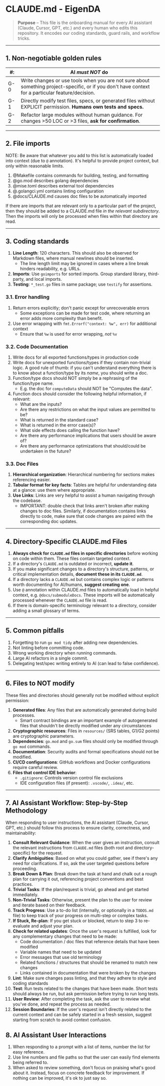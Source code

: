 # CLAUDE.md - EigenDA

> **Purpose** – This file is the onboarding manual for every AI assistant (Claude, Cursor, GPT, etc.) and every
> human who edits this repository. It encodes our coding standards, guard rails, and workflow tricks.

---

## 1. Non-negotiable golden rules

| #:  | AI *must NOT* do                                                                                                                                   |
|-----|----------------------------------------------------------------------------------------------------------------------------------------------------|
| G-0 | Write changes or use tools when you are not sure about something project-specific, or if you don't have context for a particular feature/decision. |
| G-1 | Directly modify test files, specs, or generated files without EXPLICIT permission. **Humans own tests and specs.**                                 |
| G-2 | Refactor large modules without human guidance. For changes >50 LOC or >3 files, **ask for confirmation**.                                          |

---

## 2. File imports

NOTE: Be aware that whatever you add to this list is automatically loaded into context (due to `@` annotation). It's helpful
   to provide project context, but only within reasonable limits.

1. @Makefile contains commands for building, testing, and formatting
2. @go.mod describes golang dependencies
3. @mise.toml describes external tool dependencies
4. @.golangci.yml contains linting configuration
5. @docs/CLAUDE.md causes doc files to be automatically imported

If there are imports that are relevant only to a particular part of the project, then they should be added to a CLAUDE.md
   file *in the relevant subdirectory*. Then the imports will only be processed when files within that directory are read.

---

## 3. Coding standards

1. **Line Length**: 120 characters. This should also be observed for Markdown files, where manual newlines should be inserted.
   - The line length limit may be ignored in cases where a line break hinders readability, e.g. URLs.
2. **Imports**: Use `goimports` for sorted imports. Group standard library, third-party, and local imports.
3. **Testing**: `*_test.go` files in same package; use `testify` for assertions.

### 3.1. Error handling

1. Return errors explicitly; don't panic except for unrecoverable errors
   - Some exceptions can be made for test code, where returning an error adds more complexity than benefit.
2. Use error wrapping with `fmt.Errorf("context: %w", err)` for additional context
   - Ensure that `%w` is used for error wrapping, *not* `%v`

### 3.2. Code Documentation

1. Write docs for all exported functions/types in production code
2. Write docs for unexported functions/types if they contain non-trivial logic. A good rule of thumb: if you can't understand everything
   there is to know about a function/type by its *name*, you should write a doc.
3. Function/type docs should NOT simply be a rephrasing of the function/type name.
   - E.g. the doc for `computeData` should NOT be "Computes the data".
4. Function docs should consider the following helpful information, if relevant:
   - What are the inputs?
   - Are there any restrictions on what the input values are permitted to be?
   - What is returned in the standard case?
   - What is returned in the error case(s)?
   - What side effects does calling the function have?
   - Are there any performance implications that users should be aware of?
   - Are there any performance optimizations that should/could be undertaken in the future?

### 3.3. Doc Files

1. **Hierarchical organization**: Hierarchical numbering for sections makes referencing easier.
2. **Tabular format for key facts**: Tables are helpful for understanding data at a glance: use them where appropriate.
3. **Use Links**: Links are very helpful to assist a human navigating through the codebase.
   - IMPORTANT: double check that links aren't broken after making changes to doc files. Similarly, if documentation
   contains links directly to code, make sure that code changes are paired with the corresponding doc updates.

---

## 4. Directory-Specific CLAUDE.md Files

1. **Always check for `CLAUDE.md` files in specific directories** before working on code within them. These files contain targeted context.
2. If a directory's `CLAUDE.md` is outdated or incorrect, **update it**.
3. If you make significant changes to a directory's structure, patterns, or critical implementation details, **document these in its `CLAUDE.md`**.
4. If a directory lacks a `CLAUDE.md` but contains complex logic or patterns worth documenting for AI/humans, **suggest creating one**.
5. Use `@` annotation within CLAUDE.md files to automatically load in helpful context, e.g. `@docs/submoduleDocs`. These imports will be automatically
   processed whenever the `CLAUDE.md` file is read.
6. If there is domain-specific terminology relevant to a directory, consider adding a small glossary of terms.

---

## 5. Common pitfalls

1. Forgetting to run `go mod tidy` after adding new dependencies.
2. Not linting before committing code.
3. Wrong working directory when running commands.
4. Large AI refactors in a single commit.
5. Delegating test/spec writing entirely to AI (can lead to false confidence).

---

## 6. Files to NOT modify

These files and directories should generally not be modified without explicit permission:

1. **Generated files**: Any files that are automatically generated during build processes.
   - Smart contract bindings are an important example of autogenerated files that shouldn't be directly modified under any circumstances
2. **Cryptographic resources**: Files in `resources/` (SRS tables, G1/G2 points) are cryptographic parameters.
3. **Dependencies**: `go.mod` and `go.sum` files should only be modified through `go mod` commands.
4. **Documentation**: Security audits and formal specifications should not be modified.
5. **CI/CD configurations**: GitHub workflows and Docker configurations require careful review.
6. **Files that control IDE behavior**:
   - `.gitignore`: Controls version control file exclusions
   - IDE configuration files (if present): `.vscode/`, `.idea/`, etc.

---

## 7. AI Assistant Workflow: Step-by-Step Methodology

When responding to user instructions, the AI assistant (Claude, Cursor, GPT, etc.) should follow this process
   to ensure clarity, correctness, and maintainability:

1. **Consult Relevant Guidance**: When the user gives an instruction, consult the relevant instructions from
   `CLAUDE.md` files (both root and directory-specific) for the request.
2. **Clarify Ambiguities**: Based on what you could gather, see if there's any need for clarifications. If so,
   ask the user targeted questions before proceeding.
3. **Break Down & Plan**: Break down the task at hand and chalk out a rough plan for carrying it out,
   referencing project conventions and best practices.
4. **Trivial Tasks**: If the plan/request is trivial, go ahead and get started immediately.
5. **Non-Trivial Tasks**: Otherwise, present the plan to the user for review and iterate based on their
   feedback.
6. **Track Progress**: Use a to-do list (internally, or optionally in a `TODOS.md` file) to keep track of your
   progress on multi-step or complex tasks.
7. **If Stuck, Re-plan**: If you get stuck or blocked, return to step 3 to re-evaluate and adjust your
   plan.
8. **Check for related updates**: Once the user's request is fulfilled, look for any complementary changes that need to be made:
   - Code documentation / doc files that reference details that have been modified
   - Variable names that need to be updated
   - Error messages that use old terminology
   - Related functions / structures that should be renamed to match new changes
   - Links contained in documentation that were broken by the changes
9. **Lint**: Make sure changes pass linting, and that they adhere to style and coding standards
10. **Test**: Run tests related to the changes that have been made. Short tests should always be run, but ask permission
   before trying to run long tests.
11. **User Review**: After completing the task, ask the user to review what you've done, and repeat the
   process as needed.
12. **Session Boundaries**: If the user's request isn't directly related to the current context and can be
    safely started in a fresh session, suggest starting from scratch to avoid context confusion.

## 8. AI Assistant User Interactions

1. When responding to a prompt with a list of items, number the list for easy reference.
2. Use line numbers and file paths so that the user can easily find elements being referred to.
3. When asked to review something, don't focus on praising what's good about it. Instead, focus on concrete feedback for
   improvement. If nothing can be improved, it's ok to just say so.
